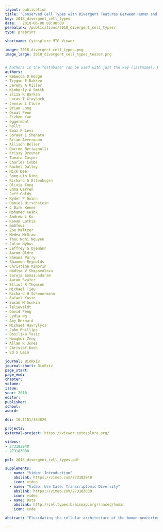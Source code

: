 ```yaml
---
layout: publication
title: "Conserved Cell Types with Divergent Features Between Human and Mouse Cortex"
key: 2018_divergent_cell_types
date:   2018-06-08 00:00:00
permalink: /publications/2018_divergent_cell_types/
type: preprint

shortname: Cytosplore MTG Viewer

image: 2018_divergent_cell_types.png
image_large: 2018_divergent_cell_types_teaser.png


# Authors in the "database" can be used with just the key (lastname). Others can be written properly.
authors:
- Rebecca D Hodge
- Trygve E Bakken
- Jeremy A Miller
- Kimberly A Smith
- Eliza R Barkan
- Lucas T Graybuck
- Jennie L Close
- Brian Long
- Osnat Penn
- Zizhen Yao
- eggermont
- hollt
- Boaz P Levi
- Soraya I Shehata
- Brian Aevermann
- Allison Beller
- Darren Bertagnolli
- Krissy Brouner
- Tamara Casper
- Charles Cobbs
- Rachel Dalley
- Nick Dee
- Song-Lin Ding
- Richard G Ellenbogen
- Olivia Fong
- Emma Garren
- Jeff Goldy
- Ryder P Gwinn
- Daniel Hirschstein
- C Dirk Keene
- Mohamed Keshk
- Andrew L Ko
- Kanan Lathia
- mahfouz
- Zoe Maltzer
- Medea McGraw
- Thuc Nghi Nguyen
- Julie Nyhus
- Jeffrey G Ojemann
- Aaron Oldre
- Sheana Parry
- Shannon Reynolds
- Christine Rimorin
- Nadiya V Shapovalova
- Saroja Somasundaram
- Aaron Szafer
- Elliot R Thomsen
- Michael Tieu
- Richard H Scheuermann
- Rafael Yuste
- Susan M Sunkin
- lelieveldt
- David Feng
- Lydia Ng
- Amy Bernard
- Michael Hawrylycz
- John Phillips
- Bosiljka Tasic
- Hongkui Zeng
- Allan R Jones
- Christof Koch
- Ed S Lein

journal: BioRxiv
journal-short: BioRxiv
page_start:
page_end:
chapter:
volume:
issue:
year: 2018
editor:
publisher:
school:
award:

doi: 10.1101/384826

projects:
external-project: https://viewer.cytosplore.org/

videos:
- 273182940
- 273183030

pdf: 2018_divergent_cell_types.pdf

supplements:
  - name: "Video: Introduction"
    abslink: https://vimeo.com/273182940
    icon: video
  - name: "Video: Use Case: Transcriptomic Diversity"
    abslink: https://vimeo.com/273183030
    icon: video
  - name: Data
    abslink: http://celltypes.brainmap.org/rnaseq/human
    icon: code

abstract: "Elucidating the cellular architecture of the human neocortex is central to understanding our cognitive abilities and susceptibility to disease. Here we applied single nucleus RNA-sequencing to perform a comprehensive analysis of cell types in the middle temporal gyrus of human cerebral cortex. We identify a highly diverse set of excitatory and inhibitory neuronal types that are mostly sparse, with excitatory types being less layer-restricted than expected. Comparison to a similar mouse cortex single cell RNA-sequencing dataset revealed a surprisingly well-conserved cellular architecture that enables matching of homologous types and predictions of human cell type properties. Despite this general conservation, we also find extensive differences between homologous human and mouse cell types, including dramatic alterations in proportions, laminar distributions, gene expression, and morphology. These species-specific features emphasize the importance of directly studying human brain."

---
```

